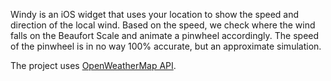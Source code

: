 Windy is an iOS widget that uses your location to show the speed and direction of the local wind. Based on the speed, we check where the wind falls on the Beaufort Scale and animate a pinwheel accordingly. The speed of the pinwheel is in no way 100% accurate, but an approximate simulation.

The project uses [OpenWeatherMap API](http://openweathermap.org/api).
